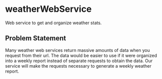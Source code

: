 # weatherWebService
Web service to get and organize weather stats.

## Problem Statement

Many weather web services return massive amounts of data when you request from their url.  The data would be easier to use if it were organized into a weekly report instead of separate requests to obtain the data.  Our service will make the requests necessary to generate a weekly weather report.